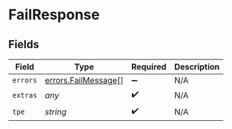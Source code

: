 # FailResponse


## Fields

| Field                                                             | Type                                                              | Required                                                          | Description                                                       |
| ----------------------------------------------------------------- | ----------------------------------------------------------------- | ----------------------------------------------------------------- | ----------------------------------------------------------------- |
| `errors`                                                          | [errors.FailMessage](../../../sdk/models/errors/failmessage.md)[] | :heavy_minus_sign:                                                | N/A                                                               |
| `extras`                                                          | *any*                                                             | :heavy_check_mark:                                                | N/A                                                               |
| `tpe`                                                             | *string*                                                          | :heavy_check_mark:                                                | N/A                                                               |
